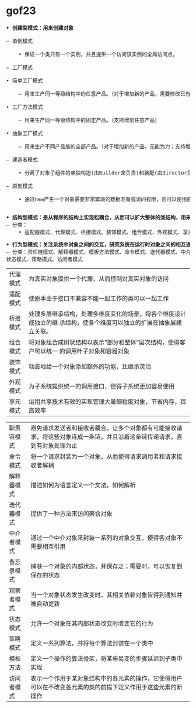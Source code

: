 # gof23
<pre>
<b>• 创建型模式：用来创建对象</b><br/>
– 单例模式<br/>
    • 保证一个类只有一个实例，并且提供一个访问该实例的全局访问点。<br/>
– 工厂模式<br/>
• 简单工厂模式<br/>
    – 用来生产同一等级结构中的任意产品。（对于增加新的产品，需要修改已有代码）<br/>
• 工厂方法模式<br/>
    – 用来生产同一等级结构中的固定产品。（支持增加任意产品）<br/>
• 抽象工厂模式<br/>
    – 用来生产不同产品族的全部产品。（对于增加新的产品，无能为力；支持增加产品族）<br/>
– 建造者模式<br/>
    • 分离了对象子组件的单独构造(由Builder来负责)和装配(由Director负责)。 从而可以构造出复杂的对象。<br/>
– 原型模式<br/>
    • 通过new产生一个对象需要非常繁琐的数据准备或访问权限，则可以使用原型模式<br/>
</pre>


<pre>
<b>• 结构型模式：是从程序的结构上实现松耦合，从而可以扩大整体的类结构，用来解决更大的问题。</b>
– 分类：
    • 适配器模式、代理模式、桥接模式、装饰模式、组合模式、外观模式、享元模式
</pre>
<table>
    <tr>
        <td>代理模式</td>
        <td>为真实对象提供一个代理，从而控制对真实对象的访问</td>
    </tr>
    <tr>
        <td>适配模式</td>
        <td>使原本由于接口不兼容不能一起工作的类可以一起工作</td>
    </tr>
    <tr>
        <td>桥接模式</td>
        <td>处理多层继承结构，处理多维度变化的场景，将各个维度设计成独立的继
承结构，使各个维度可以独立的扩展在抽象层建立关联。</td>
    </tr>
    <tr>
        <td>组合模式</td>
        <td>将对象组合成树状结构以表示”部分和整体”层次结构，使得客户可以统一
的调用叶子对象和容器对象</td>
    </tr>
    <tr>
        <td>装饰模式</td>
        <td>动态地给一个对象添加额外的功能，比继承灵活</td>
    </tr>
    <tr>
        <td>外观模式</td>
        <td>为子系统提供统一的调用接口，使得子系统更加容易使用</td>
    </tr>
    <tr>
        <td>享元模式</td>
        <td>运用共享技术有效的实现管理大量细粒度对象，节省内存，提高效率</td>
    </tr>
</teble>

<pre>
<b>• 行为型模式：关注系统中对象之间的交互，研究系统在运行时对象之间的相互通信和协作，进一步明确对象职责。</b>
– 分类：责任链模式、解释器模式、模板方法模式、命令模式、迭代器模式、中介者模式、备忘录模式、观察者模式、
状态模式、策略模式、访问者模式
<table>
    <tr>
        <td>职责链模式</td>
        <td>避免请求发送者和接收者耦合，让多个对象都有可能接收请求，将这些对象连成一条链，并且沿着这条链传递请求，直到有对象处理为止</td>
    </tr>
    <tr>
        <td>命令模式</td>
        <td>将一个请求封装为一个对象，从而使得请求调用者和请求接收者解耦</td>
    </tr>
    <tr>
        <td>解释器模式</td>
        <td>描述如何为语言定义一个文法，如何解析</td>
    </tr>
    <tr>
        <td>迭代器模式</td>
        <td>提供了一种方法来访问聚合对象</td>
    </tr>
    <tr>
        <td>中介者模式</td>
        <td>通过一个中介对象来封装一系列的对象交互，使得各对象不需要相互引用</td>
    </tr>
    <tr>
        <td>备忘录模式</td>
        <td>捕获一个对象的内部状态，并保存之；需要时，可以恢复到保存的状态</td>
    </tr>
    <tr>
        <td>观察者模式</td>
        <td>当一个对象状态发生改变时，其相关依赖对象皆得到通知并被自动更新</td>
    </tr>
    <tr>
        <td>状态模式</td>
        <td>允许一个对象在其内部状态改变时改变它的行为</td>
    </tr>
    <tr>
        <td>策略模式</td>
        <td>定义一系列算法，并将每个算法封装在一个类中</td>
    </tr>
    <tr>
        <td>模板方法</td>
        <td>定义一个操作的算法骨架，将某些易变的步骤延迟到子类中实现</td>
    </tr>
    <tr>
        <td>访问者模式</td>
        <td>表示一个作用于某对象结构中的各元素的操作，它使得用户可以在不改变各元素的类的前提下定义作用于这些元素的新操作</td>
    </tr>
</teble>
</pre>
